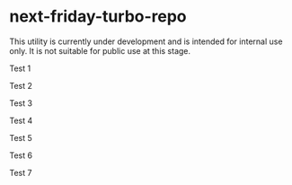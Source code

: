 # next-friday-turbo-repo

This utility is currently under development and is intended for internal use only. It is not suitable for public use at this stage.

Test 1

Test 2

Test 3

Test 4

Test 5

Test 6

Test 7
